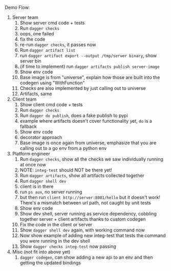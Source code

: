 Demo Flow:
1. Server team
   1. Show server cmd code + tests
   2. Run `dagger checks`
     1. oops, one failed
     2. fix the code
     3. re-run `dagger checks`, it passes now
   3. Run `dagger artifact list`
     1. run `dagger artifact export --output /tmp/server binary`, show server bin
     2. (if time to implement) run `dagger artifacts publish server-image`
   4. Show env code
     1. Base image is from "universe", explain how those are built into the codegen using "WithFunction"
     2. Checks are also implemented by just calling out to universe
     3. Artifacts, same
2. Client team
   1. Show client cmd code + tests
   2. Run `dagger checks`
   3. Run `dagger do publish`, does a fake publish to pypi
     1. example where artifacts doesn't cover functionality yet, `do` is a fallback
   4. Show env code
     1. decorator approach
     2. Base image is once again from universe, emphasize that you are calling out to a go env from a python env
3. Platform engineer
   1. Run `dagger checks`, show all the checks we saw individually running at once now
     1. NOTE: `integ-test` should NOT be there yet!
   2. Run `dagger artifacts`, show all artifacts collected together
   3. Run `dagger shell dev`
     1. client is in there
     2. run `ps aux`, no server running
     3. but then run `client http://server:8081/hello` but it doesn't work! There's a mismatch between url path, not caught by unit tests
   4. Show env code
     1. Show dev shell, server running as service dependency, cobbling together server + client artifacts thanks to custom codegen
     2. Fix the code in the client or server
     3. Show `dagger shell dev` again, with working command now
     4. Now show example of adding new integ-test that tests the command you were running in the dev shell
     5. Show `dagger checks integ-test` now passing
4. Misc (not fit into above yet)
   1. `dagger codegen`, can show adding a new api to an env and then getting the updated bindings

